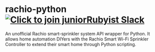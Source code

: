 # rachio-python [![Click to join juniorRubyist Slack](https://img.shields.io/badge/juniorRubyist%20Slack-%23rachio--python-ff69b4.svg)](https://juniorrubyist-slack.herokuapp.com/)
An unofficial Rachio smart-sprinkler system API wrapper for Python.
It allows home automation DIYers with the Rachio Smart Wi-Fi
Sprinkler Controller to extend their smart home through Python scripting.
